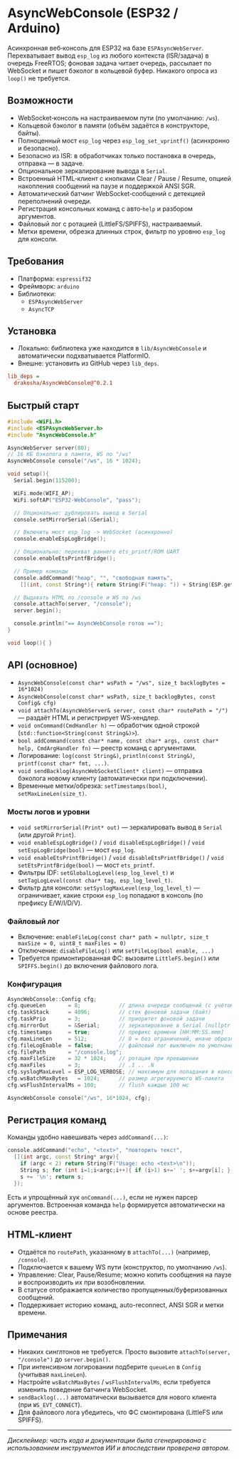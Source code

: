 # AsyncWebConsole (ESP32 / Arduino)

Асинхронная веб‑консоль для ESP32 на базе `ESPAsyncWebServer`. Перехватывает вывод `esp_log` из любого контекста (ISR/задача) в очередь FreeRTOS; фоновая задача читает очередь, рассылает по WebSocket и пишет бэколог в кольцевой буфер. Никакого опроса из `loop()` не требуется.

## Возможности
- WebSocket‑консоль на настраиваемом пути (по умолчанию: `/ws`).
- Кольцевой бэколог в памяти (объём задаётся в конструкторе, байты).
- Полноценный мост `esp_log` через `esp_log_set_vprintf()` (асинхронно и безопасно).
- Безопасно из ISR: в обработчиках только постановка в очередь, отправка — в задаче.
- Опциональное зеркалирование вывода в `Serial`.
- Встроенный HTML‑клиент с кнопками Clear / Pause / Resume, опцией накопления сообщений на паузе и поддержкой ANSI SGR.
- Автоматический батчинг WebSocket‑сообщений с детекцией переполнений очереди.
- Регистрация консольных команд с авто‑`help` и разбором аргументов.
- Файловый лог с ротацией (LittleFS/SPIFFS), настраиваемый.
- Метки времени, обрезка длинных строк, фильтр по уровню `esp_log` для консоли.

## Требования
- Платформа: `espressif32`
- Фреймворк: `arduino`
- Библиотеки:
  - `ESPAsyncWebServer`
  - `AsyncTCP`

## Установка
- Локально: библиотека уже находится в `lib/AsyncWebConsole` и автоматически подхватывается PlatformIO.
- Внешне: установить из GitHub через `lib_deps`.

```ini
lib_deps =
  drakosha/AsyncWebConsole@^0.2.1
```

## Быстрый старт
```cpp
#include <WiFi.h>
#include <ESPAsyncWebServer.h>
#include "AsyncWebConsole.h"

AsyncWebServer server(80);
// 16 КБ бэколога в памяти, WS по "/ws"
AsyncWebConsole console("/ws", 16 * 1024);

void setup(){
  Serial.begin(115200);

  WiFi.mode(WIFI_AP);
  WiFi.softAP("ESP32-WebConsole", "pass");

  // Опционально: дублировать вывод в Serial
  console.setMirrorSerial(&Serial);

  // Включить мост esp_log -> WebSocket (асинхронно)
  console.enableEspLogBridge();

  // Опционально: перехват раннего ets_printf/ROM UART
  console.enableEtsPrintfBridge();

  // Пример команды
  console.addCommand("heap", "", "свободная память",
    [](int, const String*){ return String(F("heap: ")) + String(ESP.getFreeHeap()) + F("\n"); });

  // Выдавать HTML по /console и WS по /ws
  console.attachTo(server, "/console");
  server.begin();

  console.println("== AsyncWebConsole готов ==");
}

void loop(){ }
```

## API (основное)
- `AsyncWebConsole(const char* wsPath = "/ws", size_t backlogBytes = 16*1024)`
- `AsyncWebConsole(const char* wsPath, size_t backlogBytes, const Config& cfg)`
- `void attachTo(AsyncWebServer& server, const char* routePath = "/")` — раздаёт HTML и регистрирует WS‑хендлер.
- `void onCommand(CmdHandler h)` — обработчик одной строкой (`std::function<String(const String&)>`).
- `bool addCommand(const char* name, const char* args, const char* help, CmdArgHandler fn)` — реестр команд c аргументами.
- Логирование: `log(const String&)`, `println(const String&)`, `printf(const char* fmt, ...)`.
- `void sendBacklog(AsyncWebSocketClient* client)` — отправка бэколога новому клиенту (автоматически при подключении).
- Временные метки/обрезка: `setTimestamps(bool)`, `setMaxLineLen(size_t)`.

### Мосты логов и уровни
- `void setMirrorSerial(Print* out)` — зеркалировать вывод в `Serial` (или другой `Print`).
- `void enableEspLogBridge()` / `void disableEspLogBridge()` / `void setEspLogBridge(bool)` — мост `esp_log`.
- `void enableEtsPrintfBridge()` / `void disableEtsPrintfBridge()` / `void setEtsPrintfBridge(bool)` — мост `ets_printf`.
- Фильтры IDF: `setGlobalLogLevel(esp_log_level_t)` и `setTagLogLevel(const char* tag, esp_log_level_t)`.
- Фильтр для консоли: `setSyslogMaxLevel(esp_log_level_t)` — ограничивает, какие строки `esp_log` попадают в консоль (по префиксу E/W/I/D/V).

### Файловый лог
- Включение: `enableFileLog(const char* path = nullptr, size_t maxSize = 0, uint8_t maxFiles = 0)`
- Отключение: `disableFileLog()` или `setFileLog(bool enable, ...)`
- Требуется примонтированная ФС: вызовите `LittleFS.begin()` или `SPIFFS.begin()` до включения файлового лога.

### Конфигурация
```cpp
AsyncWebConsole::Config cfg;
cfg.queueLen       = 8;            // длина очереди сообщений (с учётом maxLineLen)
cfg.taskStack      = 4096;         // стек фоновой задачи (байт)
cfg.taskPrio       = 3;            // приоритет фоновой задачи
cfg.mirrorOut      = &Serial;      // зеркалирование в Serial (nullptr = выкл.)
cfg.timestamps     = true;         // префикс времени [HH:MM:SS.mmm]
cfg.maxLineLen     = 512;          // 0 = без ограничений, иначе обрезка
cfg.fileLogEnable  = false;        // файловый лог выключен по умолчанию
cfg.filePath       = "/console.log";
cfg.maxFileSize    = 32 * 1024;    // ротация при превышении
cfg.maxFiles       = 3;            // .1 .. .N
cfg.syslogMaxLevel = ESP_LOG_VERBOSE; // максимум для попадания в консоль
cfg.wsBatchMaxBytes   = 1024;      // размер агрегируемого WS-пакета
cfg.wsFlushIntervalMs = 100;       // flush каждые 100 мс

AsyncWebConsole console("/ws", 16*1024, cfg);
```

## Регистрация команд
Команды удобно навешивать через `addCommand(...)`:
```cpp
console.addCommand("echo", "<text>", "повторить текст",
  [](int argc, const String* argv){
    if (argc < 2) return String(F("Usage: echo <text>\n"));
    String s; for (int i=1;i<argc;i++){ if (i>1) s+=' '; s+=argv[i]; }
    s += '\n'; return s;
  });
```
Есть и упрощённый хук `onCommand(...)`, если не нужен парсер аргументов. Встроенная команда `help` формируется автоматически на основе реестра.

## HTML‑клиент
- Отдаётся по `routePath`, указанному в `attachTo(...)` (например, `/console`).
- Подключается к вашему WS пути (конструктор, по умолчанию `/ws`).
- Управление: Clear, Pause/Resume; можно копить сообщения на паузе и воспроизводить их при возобновлении.
- В статусе отображается количество пропущенных/буферизованных сообщений.
- Поддерживает историю команд, auto-reconnect, ANSI SGR и метки времени.

## Примечания
- Никаких синглтонов не требуется. Просто вызовите `attachTo(server, "/console")` до `server.begin()`.
- При интенсивном логировании подберите `queueLen` в `Config` (учитывая `maxLineLen`).
- Настройте `wsBatchMaxBytes` / `wsFlushIntervalMs`, если требуется изменить поведение батчинга WebSocket.
- `sendBacklog(...)` автоматически вызывается для нового клиента (при `WS_EVT_CONNECT`).
- Для файлового лога убедитесь, что ФС смонтирована (LittleFS или SPIFFS).

---

_Дисклеймер: часть кода и документации была сгенерирована с использованием инструментов ИИ и впоследствии проверена автором._
